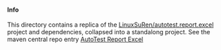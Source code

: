 #### Info


This directory contains a replica of the [LinuxSuRen/autotest.report.excel](https://github.com/LinuxSuRen/autotest.report.excel) project and dependencies, collapsed into a standalong project.
See the maven central repo entry [AutoTest Report Excel](https://mvnrepository.com/artifact/com.surenpi.autotest/autotest.report.excel)
